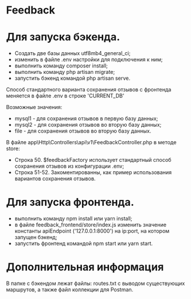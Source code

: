 # Feedback

# Для запуска бэкенда.

-   Создать две базы данных utf8mb4_general_ci;
-   изменить в файле .env настройки для подключения к ним;
-   выполнить команду composer install;
-   выполнить команду php artisan migrate;
-   запустить бэкенд командой php artisan serve.

<p> Способ стандартного варианта сохранения отзывов с фронтенда меняется в файле .env в строке 'CURRENT_DB' </p>
<p> Возможные значения:</p>

-   mysql1 - для сохранения отзывов в первую базу данных;
-   mysql2 - для сохранения отзывов во вторую базу данных;
-   file - для сохранения отзывов во вторую базу данных.

<p> В файле app\Http\Controllers\api\v1\FeedbackController.php в методе store: </p>

-   Строка 50. $feedbackFactory использует стандартный способ сохранения отзывов из конфигурации .env;
-   Строка 51-52. Закоментированны, как пример использования вариантов сохранения отзывов.

# Для запуска фронтенда.

-   выполнить команду npm install или yarn install;
-   в файле feedback_frontend/store/index.js изменить значение константы apiEndpoint ('127.0.0.1:8000') на ip:port, на котором запущен бэкенд;
-   запустить фронтенд командой npm start или yarn start.

# Дополнительная информация

<p>В папке с бэкендом лежат файлы: routes.txt с выводом существующих маршрутов, а также файл коллекции для Postman.</p>
